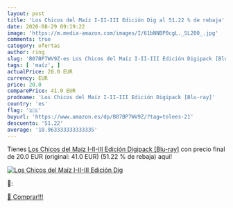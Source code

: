 ```yaml
---
layout: post
title: 'Los Chicos del Maíz I-II-III Edición Dig al 51.22 % de rebaja'
date: 2020-08-29 09:19:22
image: 'https://m.media-amazon.com/images/I/61bNNBP0cgL._SL200_.jpg'
comments: true
category: ofertas
author: ring
slug: 'B07BP7WV9Z-es Los Chicos del Maíz I-II-III Edición Digipack [Blu-ray]'
tags: [ 'maíz', ]
actualPrice: 20.0 EUR
currency: EUR
price: 20.0
comparePrice: 41.0 EUR
prodname: 'Los Chicos del Maíz I-II-III Edición Digipack [Blu-ray]'
country: 'es'
flag: '🇪🇸'
buyurl: 'https://www.amazon.es/dp/B07BP7WV9Z/?tag=tolees-21'
descuento: '51.22'
average: '18.963333333333335'
---
```


Tienes [Los Chicos del Maíz I-II-III Edición Digipack [Blu-ray]](https://www.amazon.es/dp/B07BP7WV9Z/?tag=tolees-21) con precio final de  20.0 EUR (original: 41.0 EUR) (51.22 %  de rebaja) aqui!

[![Los Chicos del Maíz I-II-III Edición Dig](https://m.media-amazon.com/images/I/61bNNBP0cgL._SL200_.jpg)](https://www.amazon.es/dp/B07BP7WV9Z/?tag=tolees-21)

🔎:


[🛒 Comprar!!!](https://www.amazon.es/dp/B07BP7WV9Z/?tag=tolees-21)
